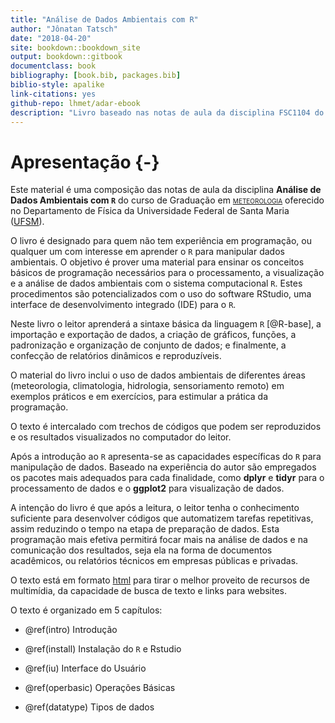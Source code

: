 ```yaml
--- 
title: "Análise de Dados Ambientais com R"
author: "Jônatan Tatsch"
date: "2018-04-20"
site: bookdown::bookdown_site
output: bookdown::gitbook
documentclass: book
bibliography: [book.bib, packages.bib]
biblio-style: apalike
link-citations: yes
github-repo: lhmet/adar-ebook
description: "Livro baseado nas notas de aula da disciplina FSC1104 do curso de graduação em Meteorologia da UFSM."
---
```




# Apresentação {-} 










Este material é uma composição das notas de aula da disciplina
**Análise de Dados Ambientais com <code class='sourceCode bash'><span class='ex'>R</span></code>** do curso de Graduação em [<span style="font-variant:small-caps;">meteorologia</span>](http://w3.ufsm.br/meteorologia/) oferecido no Departamento de Física da Universidade Federal de Santa Maria ([UFSM](http://site.ufsm.br/)). 

O livro é designado para quem não tem experiência em programação, ou qualquer um com interesse em aprender o <code class='sourceCode bash'><span class='ex'>R</span></code> para manipular dados ambientais. O objetivo é prover uma material para ensinar os conceitos básicos de programação necessários para o processamento, a visualização e a análise de dados ambientais com o sistema computacional <code class='sourceCode bash'><span class='ex'>R</span></code>. Estes procedimentos são potencializados com o uso do software RStudio, uma interface de desenvolvimento integrado (IDE) para o <code class='sourceCode bash'><span class='ex'>R</span></code>.

Neste livro o leitor aprenderá a sintaxe básica da linguagem <code class='sourceCode bash'><span class='ex'>R</span></code> [@R-base], a importação e exportação de dados, a criação de gráficos, funções, a padronização e organização de conjunto de dados; e finalmente, a confecção de relatórios dinâmicos e reproduzíveis.

O material do livro inclui o uso de dados ambientais de diferentes áreas (meteorologia, climatologia, hidrologia, sensoriamento remoto) em exemplos práticos e em exercícios, para estimular a prática da programação. 

O texto é intercalado com trechos de códigos que podem ser reproduzidos e os resultados visualizados no computador do leitor. 

Após a introdução ao <code class='sourceCode bash'><span class='ex'>R</span></code> apresenta-se as capacidades específicas do <code class='sourceCode bash'><span class='ex'>R</span></code> para manipulação de dados. Baseado na experiência do autor são empregados os pacotes mais adequados para cada finalidade, como **dplyr** e **tidyr** para o processamento de dados e o **ggplot2** para visualização de dados.

A intenção do livro é que após a leitura, o leitor tenha o conhecimento suficiente para desenvolver códigos que automatizem tarefas repetitivas, assim reduzindo o tempo na etapa de preparação de dados. Esta programação mais efetiva permitirá focar mais na análise de dados e na comunicação dos resultados, seja ela na forma de documentos acadêmicos, ou relatórios técnicos em empresas públicas e privadas.

O texto está em formato [html](https://pt.wikipedia.org/wiki/HTML) para tirar o melhor proveito de recursos de multimídia, da capacidade de busca de texto e links para websites. 

O texto é organizado em 5 capítulos:

- \@ref(intro) Introdução

- \@ref(install) Instalação do <code class='sourceCode bash'><span class='ex'>R</span></code> e Rstudio

- \@ref(iu) Interface do Usuário

- \@ref(operbasic) Operações Básicas

- \@ref(datatype) Tipos de dados




